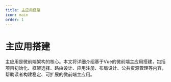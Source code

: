 ```yaml
---
title: 主应用搭建
icon: main
order: 1
---
```


# 主应用搭建

主应用是微前端架构的核心。本文将详细介绍基于Vue的微前端主应用搭建，包括项目初始化、框架选择、路由设计、应用注册、布局设计、公共资源管理等内容，帮助读者构建稳定、可扩展的微前端主应用。
